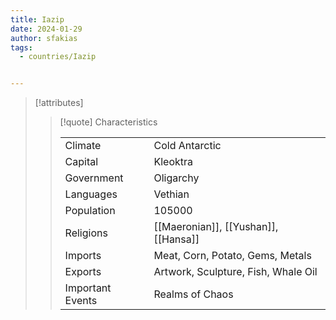 ```yaml
---
title: Iazip
date: 2024-01-29
author: sfakias
tags:
  - countries/Iazip


---
```

> [!attributes]
> 
> > [!quote] Characteristics
> >
> > | | |
> > | --- | --- |
> > | Climate |  Cold Antarctic |
> > | Capital |  Kleoktra |
> > | Government |  Oligarchy |
> > | Languages |  Vethian |
> > | Population |  105000 |
> > | Religions |  [[Maeronian]], [[Yushan]], [[Hansa]] |
> > | Imports |  Meat, Corn, Potato, Gems, Metals |
> > | Exports |  Artwork, Sculpture, Fish, Whale Oil |
> > | Important Events |  Realms of Chaos |
